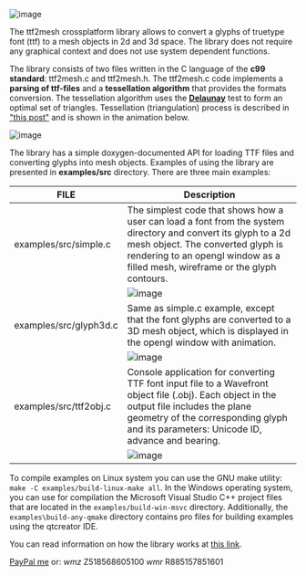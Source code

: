 ![image](https://github.com/fetisov/ttf2mesh/blob/assets/logo.png?raw=true)

The ttf2mesh crossplatform library allows to convert a glyphs of truetype font (ttf) to a mesh objects in 2d and 3d space. The library does not require any graphical context and does not use system dependent functions.

The library consists of two files written in the C language of the **c99 standard**: ttf2mesh.c and ttf2mesh.h.
The ttf2mesh.c code implements a **parsing of ttf-files** and a **tessellation algorithm** that provides the formats conversion. The tessellation algorithm uses the [**Delaunay**](https://en.wikipedia.org/wiki/Delaunay_triangulation) test to form an optimal set of triangles. Tessellation (triangulation) process is described in ["this post"](https://habr.com/post/501268) and is shown in the animation below.

![image](https://github.com/fetisov/ttf2mesh/blob/assets/tessellation.gif?raw=true)

The library has a simple doxygen-documented API for loading TTF files and converting glyphs into mesh objects. Examples of using the library are presented in **examples/src** directory. There are three main examples:

|FILE                           |Description                  |
|-------------------------------|-----------------------------|
|examples/src/simple.c          |The simplest code that shows how a user can load a font from the system directory and convert its glyph to a 2d mesh object. The converted glyph is rendering to an opengl window as a filled mesh, wireframe or the glyph contours.|
||![image](https://raw.githubusercontent.com/fetisov/ttf2mesh/assets/2d.png)|
|examples/src/glyph3d.c         |Same as simple.c example, except that the font glyphs are converted to a 3D mesh object, which is displayed in the opengl window with animation.|
||![image](https://raw.githubusercontent.com/fetisov/ttf2mesh/assets/3d.png)|
|examples/src/ttf2obj.c         |Console application for converting TTF font input file to a Wavefront object file (.obj). Each object in the output file includes the plane geometry of the corresponding glyph and its parameters: Unicode ID, advance and bearing.|
||![image](https://raw.githubusercontent.com/fetisov/ttf2mesh/assets/objfile.png)|

To compile examples on Linux system you can use the GNU make utility: `make -C examples/build-linux-make all`. In the Windows operating system, you can use for compilation the Microsoft Visual Studio C++ project files that are located in the `examples/build-win-msvc` directory. Additionally, the `examples\build-any-qmake` directory contains pro files for building examples using the qtcreator IDE.

You can read information on how the library works at [this link](https://habr.com/post/501268).

[PayPal me](https://www.paypal.me/fetisovs) or:
*wmz* Z518568605100 *wmr* R885157851601
